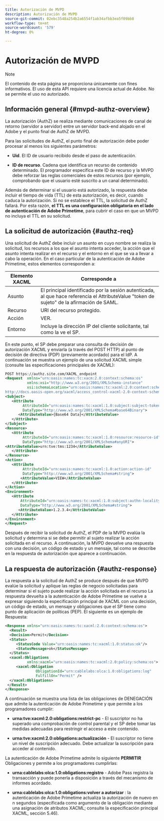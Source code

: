 ```yaml
---
title: Autorización de MVPD
description: Autorización de MVPD
source-git-commit: 02ebc3548a254b2a6554f1ab34afbb3ea5f09bb8
workflow-type: tm+mt
source-wordcount: '579'
ht-degree: 0%

---
```


# Autorización de MVPD

>[!NOTE]
>
>El contenido de esta página se proporciona únicamente con fines informativos. El uso de esta API requiere una licencia actual de Adobe. No se permite el uso no autorizado.

## Información general {#mvpd-authz-overview}

La autorización (AuthZ) se realiza mediante comunicaciones de canal de retorno (servidor a servidor) entre un servidor back-end alojado en el Adobe y el punto final de AuthZ de MVPD.

Para las solicitudes de AuthZ, el punto final de autorización debe poder procesar al menos los siguientes parámetros:

* **Uid**. El ID de usuario recibido desde el paso de autenticación.

* **ID de recurso**. Cadena que identifica un recurso de contenido determinado. El programador especifica este ID de recurso y la MVPD debe reforzar las reglas comerciales de estos recursos (por ejemplo, comprobando que el usuario esté suscrito a un canal determinado).

Además de determinar si el usuario está autorizado, la respuesta debe incluir el tiempo de vida (TTL) de esta autorización, es decir, cuando caduca la autorización. Si no se establece el TTL, la solicitud de AuthZ fallará.  Por esta razón, **el TTL es una configuración obligatoria en el lado de autenticación de Adobe Primetime**, para cubrir el caso en que un MVPD no incluya el TTL en su solicitud.

## La solicitud de autorización {#authz-req}

Una solicitud de AuthZ debe incluir un asunto en cuyo nombre se realiza la solicitud, los recursos a los que el asunto intenta acceder, la acción que el asunto intenta realizar en el recurso y el entorno en el que se va a llevar a cabo la operación. En el caso particular de la autenticación de Adobe Primetime, estos elementos corresponden a:

| Elemento XACML | Corresponde a |
|---------------|--------------------------------------------------------------------------------------------------------------------------------|
| Asunto | El principal identificado por la sesión autenticada, al que hace referencia el AttributeValue &quot;token de sujeto&quot; de la afirmación de SAML. |
| Recurso | URI del recurso protegido. |
| Acción | VER. |
| Entorno | Incluye la dirección IP del cliente solicitante, tal como la ve el SP. |



En este punto, el SP debe preparar una consulta de decisión de autorización XACML y enviarla (a través del POST HTTP) al punto de decisión de directiva (PDP) (previamente acordado) para el IdP. A continuación se muestra un ejemplo de una solicitud XACML simple (consulte las especificaciones principales de XACML):

```XML
POST https://authz.site.com/XACML_endpoint
<Request  xmlns="urn:oasis:names:tc:xacm:2.0:context:schema:os"
          xmlns:xsi="http://www.w3.org/2001/XMLSchema-instance"
          xsi:schemaLocation="urn:oasis:names:tc:xacml:2.0:context:schema:os
http://docs.oasis-open.org/xacml/access_control-xacml-2.0-context-schema-os.xsd">
<Subject>
   <Attribute
        AttributeId="urn:oasis:names:tc:xacml:1.0:subject:subject-token"
        DataType="http://www.w3.org/2001/XMLSchema#base64Binary">
      <AttributeValue>{Base64 Data}</AttributeValue>
   </Attribute>
</Subject>
<Resource>
   <Attribute
        AttributeId="urn:oasis:names:tc:xacml:1.0:resource:resource-id"
        DataType="http://www.w3.org/2001/XMLSchema#anyURI">
<AttributeValue>urn:tve:tms:1234</AttributeValue>
   </Attribute>
</Resource>
<Action>
   <Attribute
        AttributeId="urn:oasis:names:tc:xacml:1.0:action:action-id"
        DataType="http://www.w3.org/2001/XMLSchema#string">
       <AttributeValue>VIEW</AttributeValue>
   </Attribute>
</Action>
<Environment>
   <Attribute
       AttributeId="urn:oasis:names:tc:xacml:1.0:subject:authn-locality:ip-address"
       DataType="http://www.w3.org/2001/XMLSchema#string">
      <AttributeValue>1.2.3.4</AttributeValue>
   </Attribute>
</Environment>
</Request>
```


Después de recibir la solicitud de AuthZ, el PDP de la MVPD evalúa la solicitud y determina si se debe permitir al sujeto realizar la acción solicitada en el recurso. A continuación, la MVPD devuelve una respuesta con una decisión, un código de estado y un mensaje, tal como se describe en la respuesta de autorización que aparece a continuación.

## La respuesta de autorización {#authz-response}

La respuesta a la solicitud de AuthZ se produce después de que MVPD evalúe la solicitud y aplique las reglas de negocio solicitadas para determinar si el sujeto puede realizar la acción solicitada en el recurso La respuesta devuelta a la autenticación de Adobe Primetime se vuelve a expresar siguiendo la especificación principal de XACML con una decisión, un código de estado, un mensaje y obligaciones que el SP tiene como punto de aplicación de políticas (PEP). El siguiente es un ejemplo de Respuesta:

```XML
<Response xmlns="urn:oasis:names:tc:xacml:2.0:context:schema:os">
  <Result>
  <Decision>Permit</Decision>
  <Status>
     <StatusCode Value="urn:oasis:names:tc:xacml:1.0:status:ok"/>
     <StatusMessage>ok</StatusMessage>
  </Status>
  <xacml:Obligations     
          xmlns:xacml="urn:oasis:names:tc:xacml:2.0:policy:schema:os">
     <xacml:Obligation    
              ObligationId="urn:cablelabs:olca:1.0:obligations:log"
              FulfillOn="Permit" />
  </xacml:Obligations>
 </Result>
</Response>
```

A continuación se muestra una lista de las obligaciones de DENEGACIÓN que admite la autenticación de Adobe Primetime y que permite a los programadores cumplir:

* **urna:tve:xacml:2.0:obligations:restrict-pc** - El suscriptor no ha superado una comprobación de control parental y el SP debe tomar las medidas adecuadas para restringir el acceso a este contenido.

* **urna:tve:xacml:2.0:obligations:actualización** - El suscriptor no tiene un nivel de suscripción adecuado.  Debe actualizar la suscripción para acceder al contenido.

La autenticación de Adobe Primetime admite lo siguiente **PERMITIR** Obligaciones y permite a los programadores cumplirlas:

* **urna:cablelabs:olca:1.0:obligations:registro** - Adobe Pass registra la transacción y puede ponerla a disposición a través del mecanismo de informes acordado.

* **urna:cablelabs:olca:1.0:obligations:volver a autorizar** : la autenticación de Adobe Primetime actualiza la autorización de nuevo en n segundos (especificada como argumento de la obligación mediante una asignación de atributos XACML; consulte la especificación principal XACML, sección 5.46).

<!--
>![RelatedInformation]
>* [Preflight Authorization](/help/authentication/preflight-authz.md)
>* [Authentication](/help/authentication/authn-usecase.md)
-->

